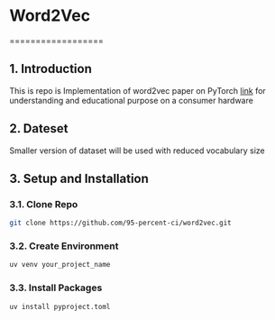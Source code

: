 # Word2Vec

==================

## 1. Introduction

This is repo is Implementation of word2vec paper on PyTorch [link](https://arxiv.org/abs/1301.3781) for understanding and educational purpose on a consumer hardware


## 2. Dateset

Smaller version of dataset will be used with reduced vocabulary size


## 3. Setup and Installation

### 3.1. Clone Repo

```bash
git clone https://github.com/95-percent-ci/word2vec.git 
```

### 3.2. Create Environment
```bash
uv venv your_project_name
```

### 3.3. Install Packages

```bash
uv install pyproject.toml
```
